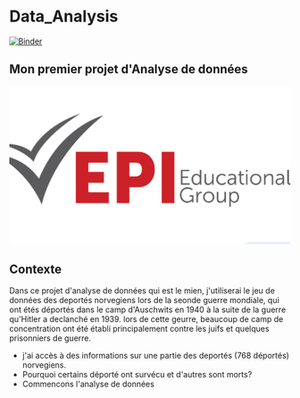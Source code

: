 # Data_Analysis
[![Binder](https://mybinder.org/badge_logo.svg)](https://mybinder.org/v2/gh/BachirAbdou/PB_R-el/main?labpath=index.ipynb)
## Mon premier projet d'Analyse de données
![](Monprojet/image/epi.png)

## Contexte
  
 Dans ce projet d'analyse de données qui est le mien, j'utiliserai le jeu de données des deportés norvegiens 
 lors de la seonde guerre mondiale,  qui ont étés déportés dans le camp d'Auschwits en 1940 à la suite
 de la guerre qu'Hitler a declanché en 1939. lors de cette geurre, beaucoup de camp de concentration ont été
 établi principalement contre les juifs et quelques prisonniers de guerre.
 * j'ai accès à des informations sur une partie des deportés (768 déportés) norvegiens. 
 * Pourquoi certains déporté ont survécu et d'autres sont morts?
 * Commencons l'analyse de données